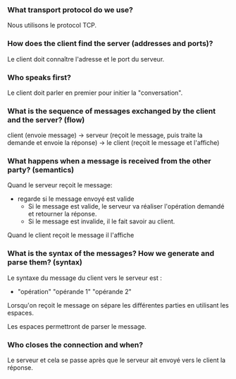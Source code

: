### What transport protocol do we use?
Nous utilisons le protocol TCP.
   ### How does the client find the server (addresses and ports)?
   Le client doit connaître l'adresse et le port du serveur.
   ###   Who speaks first?
   Le client doit parler en premier pour initier la "conversation".
   ###   What is the sequence of messages exchanged by the client and the server? (flow)
   client (envoie message) -> serveur (reçoit le message, puis traite la demande et envoie la réponse) -> le client (reçoit le message et l'affiche)
   ###   What happens when a message is received from the other party? (semantics)
   Quand le serveur reçoit le message: 
- regarde si le message envoyé est valide
	- Si le message est valide, le serveur va réaliser l'opération demandé et retourner la réponse.
	- Si le message est invalide, il le fait savoir au client.
	
Quand le client reçoit le message il l'affiche
   ###   What is the syntax of the messages? How we generate and parse them? (syntax)
  Le syntaxe du message du client vers le serveur est :
- "opération" "opérande 1" "opérande 2"

Lorsqu'on reçoit le message on sépare les différentes parties en utilisant les espaces.

Les espaces permettront de parser le message.
   ###   Who closes the connection and when?
   Le serveur et cela se passe après que le serveur ait envoyé vers le client la réponse.
